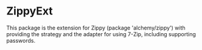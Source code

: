 # ZippyExt
This package is the extension for Zippy (package 'alchemy/zippy') with providing the strategy and the adapter for using 7-Zip, including supporting passwords.
